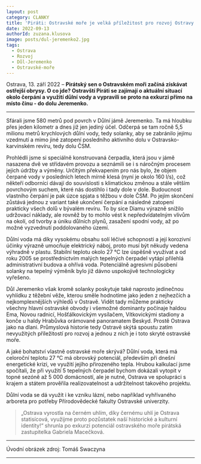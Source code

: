```yaml
---
layout: post
category: CLANKY
title: 'Piráti: Ostravské moře je velká příležitost pro rozvoj Ostravy'			
date: 2022-09-13
authorId: zuzana.klusova
image: posts/dul-jeremenko2.jpg
tags:					
  - Ostrava			
  - Rozvoj
  - Důl-Jeremenko
  - Ostravské-moře
---
```


Ostrava, 13. září 2022 – **Pirátský sen o Ostravském moři začíná získávat ostřejší obrysy. O co jde? Ostravští Piráti se zajímají o aktuální situací okolo čerpání a využití důlní vody a vypravili se proto na exkurzi přímo na místo činu - do dolu Jeremenko.**

<hr />

Sfárali jsme 580 metrů pod povrch v Důlní jámě Jeremenko. Ta má hloubku přes jeden kilometr a dnes již jen jediný účel. Odčerpá se tam ročně 5,5 milionu metrů krychlových důlní vody, tedy solanky, aby se zabránilo jejímu vzedmutí a mimo jiné zatopení posledního aktivního dolu v Ostravsko-karvinském revíru, tedy dolu ČSM.

Prohlédli jsme si speciálně konstruovaná čerpadla, která jsou v jámě nasazena dvě ve střídavém provozu a seznámili se i s náročným procesem jejich údržby a výměny. Určitým překvapením pro nás bylo, že objem čerpané vody v posledních letech mírně klesá (nyní je okolo 160 l/s), což  někteří odborníci dávají do souvislosti s klimatickou změnou a stále větším povrchovým suchem, které nás dostihlo i tady dole v dole. Budoucnost vlastního čerpání je pak úzce spjata s těžbou v dole ČSM. Po jejím skončení zůstává jednou z variant také ukončení čerpání a následné zatopení prakticky všech dolů v bývalém revíru. To by sice Diamu výrazně snížilo udržovací náklady, ale rovněž by to mohlo vést k nepředvídatelným vlivům na okolí, od tvorby a úniku důlních plynů, zasažení spodní vody, až po možné vyzvednutí poddolovaného území.

Důlní voda má díky vysokému obsahu solí léčivé schopnosti a její korozivní účinky výrazně umocňuje elektrický náboj, proto musí být někudy vedena výhradně v plastu. Stabilní teplotu okolo 27 °C lze úspěšně využívat a od roku 2005 se prostřednictvím malých tepelných čerpadel vytápí přilehlá administrativní budova a ohřívá voda. Potenciálně agresivní působení solanky na tepelný výměník bylo již dávno uspokojivě technologicky vyřešeno.

Důl Jeremenko však kromě solanky poskytuje také naprosto jedinečnou vyhlídku z těžební věže, kterou směle hodnotíme jako jeden z nejhezčích a nejkomplexnějších výhledů v Ostravě. Vidět tady můžeme prakticky všechny hlavní ostravské obvody i všemožné dominanty počínaje haldou Ema, Novou radnicí, Hošťálkovickým vysílačem, Vítkovickými stadiony a konče u haldy Hrabůvka orámované panoramatem Beskyd. Prostě Ostrava jako na dlani. Průmyslová historie tedy Ostravě skýtá spoustu zatím nevyužitých příležitostí pro rozvoj a jednou z nich je i toto skryté ostravské moře.

A jaké bohatství vlastně ostravské moře skrývá? Důlní voda, která má celoroční teplotu 27 °C má obrovský potenciál,  především při dnešní energetické krizi, ve využití jejího přirozeného tepla. Hrubou kalkulací jsme spočítali, že při využití 5 tepelných čerpadel bychom dokázali vytopit v topné sezóně až 5 000 domácností, ale je nutné, Ostrava ve spolupráci s krajem a státem prověřila realizovatelnost a udržitelnost takového projektu.

Důlní voda se dá využít i ke vzniku lázní, nebo například vyhřívaného arboreta pro potřeby Přírodovědecké fakulty Ostravské univerzity.

>„Ostrava vyrostla na černém uhlím, díky černému uhlí je Ostrava statisícová, využijme proto pozůstatek naší historické a kulturní identity!“ shrunla po exkurzi potenciál ostravského moře pirátská zastupitelka Gabriela Macečková.


---

Úvodní obrázek zdroj: Tomáš Swaczyna

- - -
